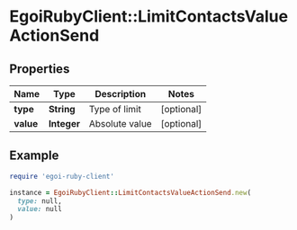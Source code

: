 # EgoiRubyClient::LimitContactsValueActionSend

## Properties

| Name | Type | Description | Notes |
| ---- | ---- | ----------- | ----- |
| **type** | **String** | Type of limit | [optional] |
| **value** | **Integer** | Absolute value | [optional] |

## Example

```ruby
require 'egoi-ruby-client'

instance = EgoiRubyClient::LimitContactsValueActionSend.new(
  type: null,
  value: null
)
```

